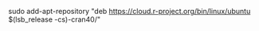 sudo add-apt-repository "deb https://cloud.r-project.org/bin/linux/ubuntu $(lsb_release -cs)-cran40/"